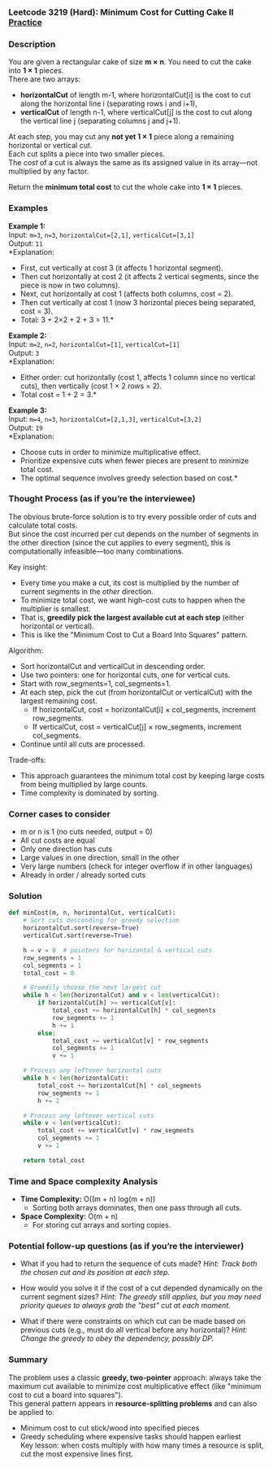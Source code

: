 ### Leetcode 3219 (Hard): Minimum Cost for Cutting Cake II [Practice](https://leetcode.com/problems/minimum-cost-for-cutting-cake-ii)

### Description  
You are given a rectangular cake of size **m × n**. You need to cut the cake into **1 × 1** pieces.  
There are two arrays:  
- **horizontalCut** of length m-1, where horizontalCut[i] is the cost to cut along the horizontal line i (separating rows i and i+1),  
- **verticalCut** of length n-1, where verticalCut[j] is the cost to cut along the vertical line j (separating columns j and j+1).  

At each step, you may cut any **not yet 1 × 1** piece along a remaining horizontal or vertical cut.  
Each cut splits a piece into two smaller pieces.  
The *cost* of a cut is always the same as its assigned value in its array—not multiplied by any factor.

Return the **minimum total cost** to cut the whole cake into **1 × 1** pieces.

### Examples  

**Example 1:**  
Input: `m=3`, `n=3`, `horizontalCut=[2,1]`, `verticalCut=[3,1]`  
Output: `11`  
*Explanation:  
- First, cut vertically at cost 3 (it affects 1 horizontal segment).  
- Then cut horizontally at cost 2 (it affects 2 vertical segments, since the piece is now in two columns).  
- Next, cut horizontally at cost 1 (affects both columns, cost = 2).  
- Then cut vertically at cost 1 (now 3 horizontal pieces being separated, cost = 3).  
- Total: 3 + 2×2 + 2 + 3 = 11.*

**Example 2:**  
Input: `m=2`, `n=2`, `horizontalCut=[1]`, `verticalCut=[1]`  
Output: `3`  
*Explanation:  
- Either order: cut horizontally (cost 1, affects 1 column since no vertical cuts), then vertically (cost 1 × 2 rows = 2).  
- Total cost = 1 + 2 = 3.*

**Example 3:**  
Input: `m=4`, `n=3`, `horizontalCut=[2,1,3]`, `verticalCut=[3,2]`  
Output: `19`  
*Explanation:  
- Choose cuts in order to minimize multiplicative effect.
- Prioritize expensive cuts when fewer pieces are present to minimize total cost.
- The optimal sequence involves greedy selection based on cost.*

### Thought Process (as if you’re the interviewee)  
The obvious brute-force solution is to try every possible order of cuts and calculate total costs.  
But since the cost incurred per cut depends on the number of segments in the other direction (since the cut applies to every segment), this is computationally infeasible—too many combinations.  

Key insight:  
- Every time you make a cut, its cost is multiplied by the number of current segments in the *other* direction.
- To minimize total cost, we want high-cost cuts to happen when the multiplier is smallest.  
- That is, **greedily pick the largest available cut at each step** (either horizontal or vertical).  
- This is like the "Minimum Cost to Cut a Board Into Squares" pattern.

Algorithm:  
- Sort horizontalCut and verticalCut in descending order.
- Use two pointers: one for horizontal cuts, one for vertical cuts.
- Start with row_segments=1, col_segments=1.
- At each step, pick the cut (from horizontalCut or verticalCut) with the largest remaining cost.
    - If horizontalCut, cost = horizontalCut[i] × col_segments, increment row_segments.
    - If verticalCut, cost = verticalCut[j] × row_segments, increment col_segments.
- Continue until all cuts are processed.

Trade-offs:  
- This approach guarantees the minimum total cost by keeping large costs from being multiplied by large counts.
- Time complexity is dominated by sorting.

### Corner cases to consider  
- m or n is 1 (no cuts needed, output = 0)
- All cut costs are equal
- Only one direction has cuts
- Large values in one direction, small in the other
- Very large numbers (check for integer overflow if in other languages)
- Already in order / already sorted cuts

### Solution

```python
def minCost(m, n, horizontalCut, verticalCut):
    # Sort cuts descending for greedy selection
    horizontalCut.sort(reverse=True)
    verticalCut.sort(reverse=True)

    h = v = 0  # pointers for horizontal & vertical cuts
    row_segments = 1
    col_segments = 1
    total_cost = 0

    # Greedily choose the next largest cut
    while h < len(horizontalCut) and v < len(verticalCut):
        if horizontalCut[h] >= verticalCut[v]:
            total_cost += horizontalCut[h] * col_segments
            row_segments += 1
            h += 1
        else:
            total_cost += verticalCut[v] * row_segments
            col_segments += 1
            v += 1

    # Process any leftover horizontal cuts
    while h < len(horizontalCut):
        total_cost += horizontalCut[h] * col_segments
        row_segments += 1
        h += 1

    # Process any leftover vertical cuts
    while v < len(verticalCut):
        total_cost += verticalCut[v] * row_segments
        col_segments += 1
        v += 1

    return total_cost
```

### Time and Space complexity Analysis  

- **Time Complexity:** O((m + n) log(m + n))  
  - Sorting both arrays dominates, then one pass through all cuts.
- **Space Complexity:** O(m + n)  
  - For storing cut arrays and sorting copies.

### Potential follow-up questions (as if you’re the interviewer)  

- What if you had to return the sequence of cuts made?
  *Hint: Track both the chosen cut and its position at each step.*

- How would you solve it if the cost of a cut depended dynamically on the current segment sizes?
  *Hint: The greedy still applies, but you may need priority queues to always grab the "best" cut at each moment.*

- What if there were constraints on which cut can be made based on previous cuts (e.g., must do all vertical before any horizontal)?
  *Hint: Change the greedy to obey the dependency, possibly DP.*

### Summary
The problem uses a classic **greedy, two-pointer** approach: always take the maximum cut available to minimize cost multiplicative effect (like "minimum cost to cut a board into squares").  
This general pattern appears in **resource-splitting problems** and can also be applied to:  
- Minimum cost to cut stick/wood into specified pieces  
- Greedy scheduling where expensive tasks should happen earliest  
Key lesson: when costs multiply with how many times a resource is split, cut the most expensive lines first.